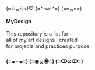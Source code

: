 (≈චᆽච≈)♡ (=^･ω･^=) (=ಠᆽಠ=)<br><br>
**MyDesign** <br><br>
This repository is a list for <br>
all of my art designs I created <br>
for projects and practices purpose <br><br>
**(=🝦 ༝ 🝦=) (=◉ᆽ◉=) (=ↀωↀ=)**
